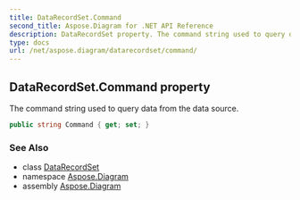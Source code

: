 ```yaml
---
title: DataRecordSet.Command
second_title: Aspose.Diagram for .NET API Reference
description: DataRecordSet property. The command string used to query data from the data source
type: docs
url: /net/aspose.diagram/datarecordset/command/
---
```

## DataRecordSet.Command property

The command string used to query data from the data source.

```csharp
public string Command { get; set; }
```

### See Also

* class [DataRecordSet](../)
* namespace [Aspose.Diagram](../../datarecordset/)
* assembly [Aspose.Diagram](../../../)


